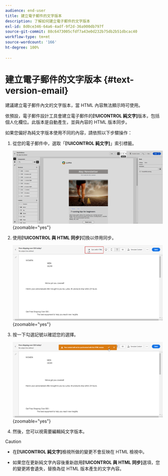```yaml
---
audience: end-user
title: 建立電子郵件的文字版本
description: 了解如何建立電子郵件的文字版本
exl-id: 8d0ce346-64a6-4adf-9f2d-36a900db797f
source-git-commit: 88c6473005cfdf7a43e0d232b75db2b51dbcac40
workflow-type: tm+mt
source-wordcount: '166'
ht-degree: 100%

---
```


# 建立電子郵件的文字版本 {#text-version-email}

建議建立電子郵件內文的文字版本，當 HTML 內容無法顯示時可使用。

依預設，電子郵件設計工具會建立電子郵件的&#x200B;**[!UICONTROL 純文字]**&#x200B;版本，包括個人化欄位。此版本是自動產生，並與內容的 HTML 版本同步。

如果您偏好為純文字版本使用不同的內容，請依照以下步驟操作：

1. 從您的電子郵件中，選取「**[!UICONTROL 純文字]**」索引標籤。

   ![](assets/text_version_3.png){zoomable="yes"}

1. 使用&#x200B;**[!UICONTROL 與 HTML 同步]**&#x200B;切換以停用同步。

   ![](assets/text_version_1.png){zoomable="yes"}

1. 按一下勾選記號以確認您的選擇。

   ![](assets/text_version_2.png){zoomable="yes"}

1. 然後，您可以視需要編輯純文字版本。

>[!CAUTION]
>
>* 在&#x200B;**[!UICONTROL 純文字]**&#x200B;檢視所做的變更不會反映在 HTML 檢視中。
>
>* 如果您在更新純文字內容後重新啟用&#x200B;**[!UICONTROL 與 HTML 同步]**&#x200B;選項，您的變更將會遺失，替換為從 HTML 版本產生的文字內容。

